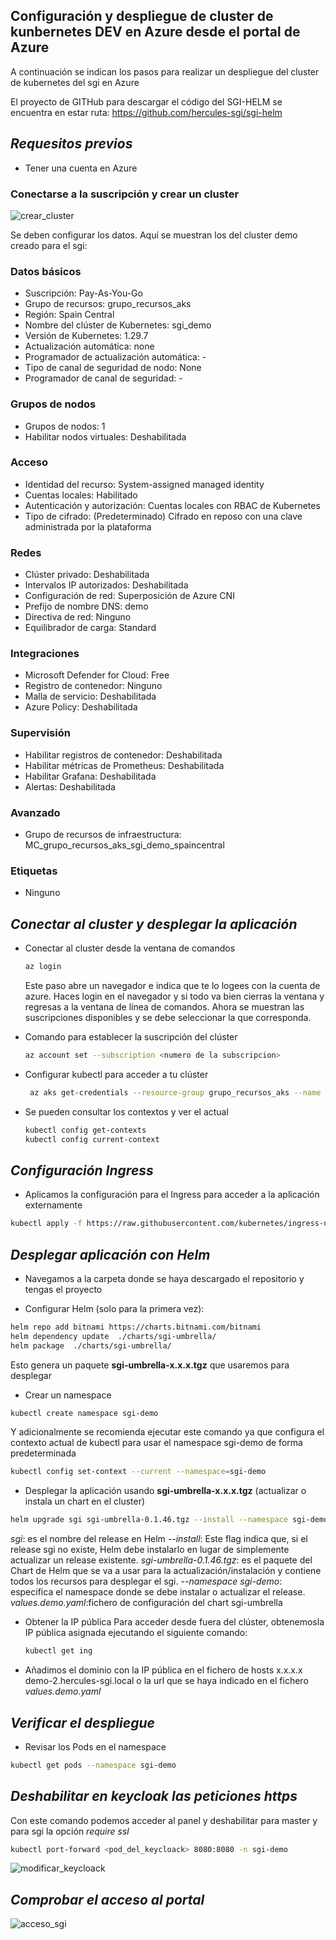 ## Configuración y despliegue de cluster de kunbernetes DEV en Azure desde el portal de Azure
A continuación se indican los pasos para realizar un despliegue del cluster de kubernetes del sgi en Azure

El proyecto de GITHub para descargar el código del SGI-HELM se encuentra en estar ruta:
https://github.com/hercules-sgi/sgi-helm

## _Requesitos previos_
* Tener una cuenta en Azure

### Conectarse a la suscripción y crear un cluster
![crear_cluster](https://github.com/dialrepo/Hercules_SGI/blob/main/docs/img/Crear_cluster_portal_azure.jpg)

Se deben configurar los datos. Aquí se muestran los del cluster demo creado para el sgi:

### Datos básicos 
- Suscripción: Pay-As-You-Go 
- Grupo de recursos: grupo_recursos_aks 
- Región: Spain Central 
- Nombre del clúster de Kubernetes: sgi_demo 
- Versión de Kubernetes: 1.29.7 
- Actualización automática: none 
- Programador de actualización automática: - 
- Tipo de canal de seguridad de nodo: None 
- Programador de canal de seguridad: - 

### Grupos de nodos 
- Grupos de nodos: 1 
- Habilitar nodos virtuales: Deshabilitada 

### Acceso 
- Identidad del recurso: System-assigned managed identity 
- Cuentas locales: Habilitado 
- Autenticación y autorización: Cuentas locales con RBAC de Kubernetes 
- Tipo de cifrado: (Predeterminado) Cifrado en reposo con una clave administrada por la plataforma 

### Redes 
- Clúster privado: Deshabilitada 
- Intervalos IP autorizados: Deshabilitada 
- Configuración de red: Superposición de Azure CNI 
- Prefijo de nombre DNS: demo 
- Directiva de red: Ninguno 
- Equilibrador de carga: Standard 

### Integraciones 
- Microsoft Defender for Cloud: Free 
- Registro de contenedor: Ninguno 
- Malla de servicio: Deshabilitada 
- Azure Policy: Deshabilitada 

### Supervisión 
- Habilitar registros de contenedor: Deshabilitada 
- Habilitar métricas de Prometheus: Deshabilitada 
- Habilitar Grafana: Deshabilitada 
- Alertas: Deshabilitada 

### Avanzado 
- Grupo de recursos de infraestructura: MC_grupo_recursos_aks_sgi_demo_spaincentral 

### Etiquetas 
- Ninguno 

## _Conectar al cluster y desplegar la aplicación_

* Conectar al cluster desde la ventana de comandos
  ```sh
  az login
  ```

  Este paso abre un navegador e indica que te lo logees con la cuenta de azure. Haces login en el navegador y si todo va bien cierras la ventana y regresas a la ventana de línea de comandos.
  Ahora se muestran las suscripciones disponibles y se debe seleccionar la que corresponda.

* Comando para establecer la suscripción del clúster
  ```sh
  az account set --subscription <numero de la subscripcion>
  ```

* Configurar kubectl para acceder a tu clúster 
  ```sh
   az aks get-credentials --resource-group grupo_recursos_aks --name sgi_demo --overwrite-existing
  ```

* Se pueden consultar los contextos y ver el actual
  ```sh
  kubectl config get-contexts
  kubectl config current-context
  ```

## _Configuración Ingress_
  * Aplicamos la configuración para el Ingress para acceder a la aplicación externamente
  ```sh
  kubectl apply -f https://raw.githubusercontent.com/kubernetes/ingress-nginx/main/deploy/static/provider/cloud/deploy.yaml
  ```

## _Desplegar aplicación con Helm_

* Navegamos a la carpeta donde se haya descargado el repositorio y tengas el proyecto 

* Configurar Helm (solo para la primera vez):
```sh
helm repo add bitnami https://charts.bitnami.com/bitnami
helm dependency update  ./charts/sgi-umbrella/
helm package  ./charts/sgi-umbrella/
```
Esto genera un paquete **sgi-umbrella-x.x.x.tgz** que usaremos para desplegar

* Crear un namespace
```sh
kubectl create namespace sgi-demo
```
Y adicionalmente se recomienda ejecutar este comando ya que configura el contexto actual de kubectl para usar el namespace sgi-demo de forma predeterminada
```sh
kubectl config set-context --current --namespace=sgi-demo
```

* Desplegar la aplicación usando **sgi-umbrella-x.x.x.tgz**  (actualizar o instala un chart en el cluster)

```sh
helm upgrade sgi sgi-umbrella-0.1.46.tgz --install --namespace sgi-demo -f ./config/values.demo.yaml
```
_sgi_: es el nombre del release en Helm
_--install_: Este flag indica que, si el release sgi no existe, Helm debe instalarlo en lugar de simplemente actualizar un release existente.
_sgi-umbrella-0.1.46.tgz_: es el paquete del Chart de Helm que se va a usar para la actualización/instalación y contiene todos los recursos para desplegar el sgi.
_--namespace sgi-demo_: especifica el namespace donde se debe instalar o actualizar el release.
_values.demo.yaml_:fichero de configuración del chart sgi-umbrella

* Obtener la IP pública 
  Para acceder desde fuera del clúster, obtenemosla IP pública asignada ejecutando el siguiente comando:
  ```sh
  kubectl get ing
  ```
  
* Añadimos el dominio con la IP pública en el fichero de hosts
  x.x.x.x demo-2.hercules-sgi.local o la url que se haya indicado en el fichero _values.demo.yaml_

## _Verificar el despliegue_

* Revisar los Pods en el namespace
```sh
kubectl get pods --namespace sgi-demo
```

## _Deshabilitar en keycloak las peticiones https_
Con este comando podemos acceder al panel y deshabilitar para master y para sgi la opción _require ssl_
```sh
kubectl port-forward <pod_del_keycloack> 8080:8080 -n sgi-demo
```
![modificar_keycloack](https://github.com/dialrepo/Hercules_SGI/blob/main/docs/img/modificar_keycloak.jpg)

## _Comprobar el acceso al portal_
![acceso_sgi](https://github.com/dialrepo/Hercules_SGI/blob/main/docs/img/acceso_sgi.jpg)

